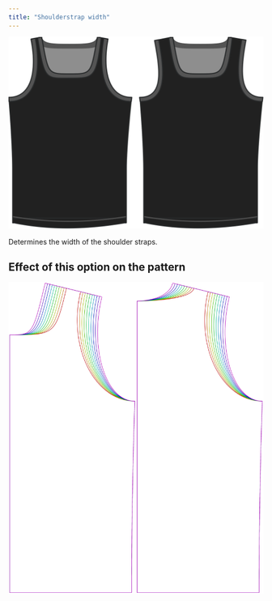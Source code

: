 ```yaml
---
title: "Shoulderstrap width"
---
```


![The shoulder strap width option on Aaron](./shoulderstrapwidth.svg)

Determines the width of the shoulder straps.

## Effect of this option on the pattern

![This image shows the effect of this option by superimposing several variants that have a different value for this option](aaron_shoulderstrapwidth_sample.svg "Effect of this option on the pattern")
